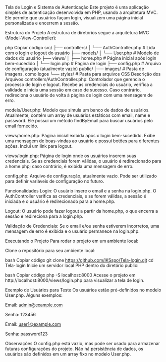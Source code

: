 Tela de Login e Sistema de Autenticação
Este projeto é uma aplicação simples de autenticação desenvolvida em PHP, usando a arquitetura MVC. Ele permite que usuários façam login, visualizem uma página inicial personalizada e encerrem a sessão.

Estrutura do Projeto
A estrutura de diretórios segue a arquitetura MVC (Model-View-Controller):

php
Copiar código
src/
├── controllers/
│   └── AuthController.php       # Lida com o login e logout do usuário
├── models/
│   └── User.php                 # Modelo de dados do usuário
├── views/
│   ├── home.php                 # Página inicial após login bem-sucedido
│   └── login.php                # Página de login
├── config.php                   # Arquivo de configuração (atualmente vazio)
public/
├── images/                      # Pasta de imagens, como logos
└── styles/                      # Pasta para arquivos CSS
Descrição dos Arquivos
controllers/AuthController.php: Controlador que gerencia o processo de login e logout. Recebe as credenciais do usuário, verifica a validade e inicia uma sessão em caso de sucesso. Caso contrário, redireciona o usuário de volta à página de login com uma mensagem de erro.

models/User.php: Modelo que simula um banco de dados de usuários. Atualmente, contém um array de usuários estáticos com email, name e password. Ele possui um método findByEmail para buscar usuários pelo email fornecido.

views/home.php: Página inicial exibida após o login bem-sucedido. Exibe uma mensagem de boas-vindas ao usuário e possui botões para diferentes ações. Inclui um link para logout.

views/login.php: Página de login onde os usuários inserem suas credenciais. Se as credenciais forem válidas, o usuário é redirecionado para a home.php; caso contrário, é exibida uma mensagem de erro.

config.php: Arquivo de configuração, atualmente vazio. Pode ser utilizado para definir variáveis de configuração no futuro.

Funcionalidades
Login: O usuário insere o email e a senha na login.php. O AuthController verifica as credenciais, e se forem válidas, a sessão é iniciada e o usuário é redirecionado para a home.php.

Logout: O usuário pode fazer logout a partir da home.php, o que encerra a sessão e redireciona para a login.php.

Validação de Credenciais: Se o email e/ou senha estiverem incorretos, uma mensagem de erro é exibida e o usuário permanece na login.php.

Executando o Projeto
Para rodar o projeto em um ambiente local:

Clone o repositório para seu ambiente local:

bash
Copiar código
git clone https://github.com/lKSspo/Tela-login.git
cd Tela-login
Inicie um servidor local PHP dentro do diretório public:

bash
Copiar código
php -S localhost:8000
Acesse o projeto em http://localhost:8000/views/login.php para visualizar a tela de login.

Exemplo de Usuários para Teste
Os usuários estão pré-definidos no modelo User.php. Alguns exemplos:

Email: admin@example.com

Senha: 123456

Email: user1@example.com

Senha: password123

Observações
O config.php está vazio, mas pode ser usado para armazenar futuras configurações do projeto.
Não há persistência de dados, os usuários são definidos em um array fixo no modelo User.php.
